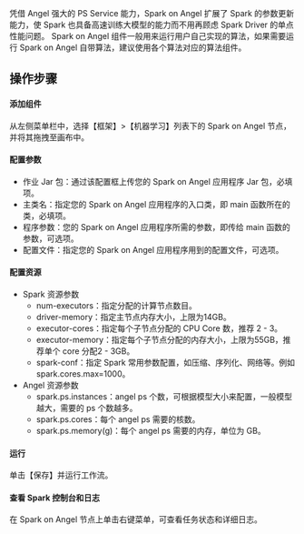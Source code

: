 凭借 Angel 强大的 PS Service 能力，Spark on Angel 扩展了 Spark 的参数更新能力，使 Spark 也具备高速训练大模型的能力而不用再顾虑 Spark Driver 的单点性能问题。
Spark on Angel 组件一般用来运行用户自己实现的算法，如果需要运行 Spark on Angel 自带算法，建议使用各个算法对应的算法组件。

## 操作步骤
#### 添加组件
从左侧菜单栏中，选择【框架】>【机器学习】列表下的  Spark on Angel 节点，并将其拖拽至画布中。
#### 配置参数
 - 作业 Jar 包：通过该配置框上传您的 Spark on Angel 应用程序 Jar 包，必填项。
 - 主类名：指定您的 Spark on Angel 应用程序的入口类，即 main 函数所在的类，必填项。
 - 程序参数：您的 Spark on Angel 应用程序所需的参数，即传给 main 函数的参数，可选项。
 - 配置文件：指定您的 Spark on Angel 应用程序用到的配置文件，可选项。

#### 配置资源
 - Spark 资源参数
    - num-executors：指定分配的计算节点数目。
    - driver-memory：指定主节点内存大小，上限为14GB。
    - executor-cores：指定每个子节点分配的 CPU Core 数，推荐 2 - 3。
    - executor-memory：指定每个子节点分配的内存大小，上限为55GB，推荐单个 core 分配2 - 3GB。
    - spark-conf：指定 Spark 常用参数配置，如压缩、序列化、网络等。例如 spark.cores.max=1000。 
 - Angel 资源参数
    - spark.ps.instances：angel ps 个数，可根据模型大小来配置，一般模型越大，需要的 ps 个数越多。
    - spark.ps.cores：每个 angel ps 需要的核数。
    - spark.ps.memory(g)：每个 angel ps 需要的内存，单位为 GB。

#### 运行
单击【保存】并运行工作流。

#### 查看 Spark 控制台和日志
在 Spark on Angel 节点上单击右键菜单，可查看任务状态和详细日志。 
